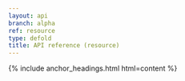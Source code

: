 ```yaml
---
layout: api
branch: alpha
ref: resource
type: defold
title: API reference (resource)
---
```

{% include anchor_headings.html html=content %}